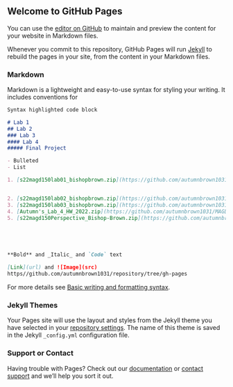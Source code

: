 ## Welcome to GitHub Pages

You can use the [editor on GitHub](https://github.com/autumnbrown1031/MAGD-150-Assignments/edit/gh-pages/README.md) to maintain and preview the content for your website in Markdown files.

Whenever you commit to this repository, GitHub Pages will run [Jekyll](https://jekyllrb.com/) to rebuild the pages in your site, from the content in your Markdown files.

### Markdown

Markdown is a lightweight and easy-to-use syntax for styling your writing. It includes conventions for

```markdown
Syntax highlighted code block

# Lab 1
## Lab 2
### Lab 3
#### Lab 4
##### Final Project

- Bulleted
- List

1. [s22magd150lab01_bishopbrown.zip](https://github.com/autumnbrown1031/MAGD-150-Assignments/files/8692442/s22magd150lab01_bishopbrown.zip)


2. [s22magd150lab02_bishopbrown.zip](https://github.com/autumnbrown1031/MAGD-150-Assignments/files/8692443/s22magd150lab02_bishopbrown.zip)
3. [s22magd150lab03_bishopbrown.zip](https://github.com/autumnbrown1031/MAGD-150-Assignments/files/8692444/s22magd150lab03_bishopbrown.zip)
4. [Autumn's_Lab_4_HW_2022.zip](https://github.com/autumnbrown1031/MAGD-150-Assignments/files/8692440/Autumn.s_Lab_4_HW_2022.zip)
5. [s22magd150Perspective_Bishop-Brown.zip](https://github.com/autumnbrown1031/MAGD-150-Assignments/files/8692436/s22magd150Perspective_Bishop-Brown.zip)





**Bold** and _Italic_ and `Code` text

[Link](url) and ![Image](src)
https//github.com/autumnbrown1031/repository/tree/gh-pages

```

For more details see [Basic writing and formatting syntax](https://docs.github.com/en/github/writing-on-github/getting-started-with-writing-and-formatting-on-github/basic-writing-and-formatting-syntax).

### Jekyll Themes

Your Pages site will use the layout and styles from the Jekyll theme you have selected in your [repository settings](https://github.com/autumnbrown1031/MAGD-150-Assignments/settings/pages). The name of this theme is saved in the Jekyll `_config.yml` configuration file.

### Support or Contact

Having trouble with Pages? Check out our [documentation](https://docs.github.com/categories/github-pages-basics/) or [contact support](https://support.github.com/contact) and we’ll help you sort it out.
